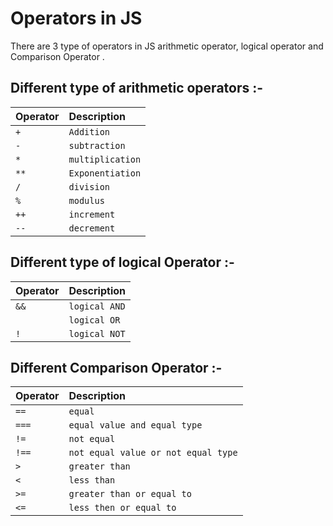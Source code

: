 
# Operators in JS
There are 3 type of operators in JS arithmetic operator, logical operator and Comparison Operator .


Different type of arithmetic operators :-
--
| Operator | Description   |
| :-------- | :------- |
| `+` | `Addition` |
| `-` | `subtraction` |
| `*` | `multiplication` |
| `**` | `Exponentiation` |
| `/` | `division` |
| `%` | `modulus` |
| `++` | `increment` |
| `--` | `decrement` |

Different type of logical Operator :-
--
| Operator | Description   |
| :-------- | :------- |
| `&&` | `logical AND` |
| | `logical OR` |
| `!` | `logical NOT` |

Different Comparison Operator :-
--
| Operator | Description   |
| :-------- | :------- |
| `==` | `equal` |
| `===` | `equal value and equal type` |
| `!=` | `not equal` |
| `!==` | `not equal value or not equal type` |
| `>` | `greater than` |
| `<` | `less than` |
| `>=` | `greater than or equal to` |
| `<=` | `less then or equal to` |
